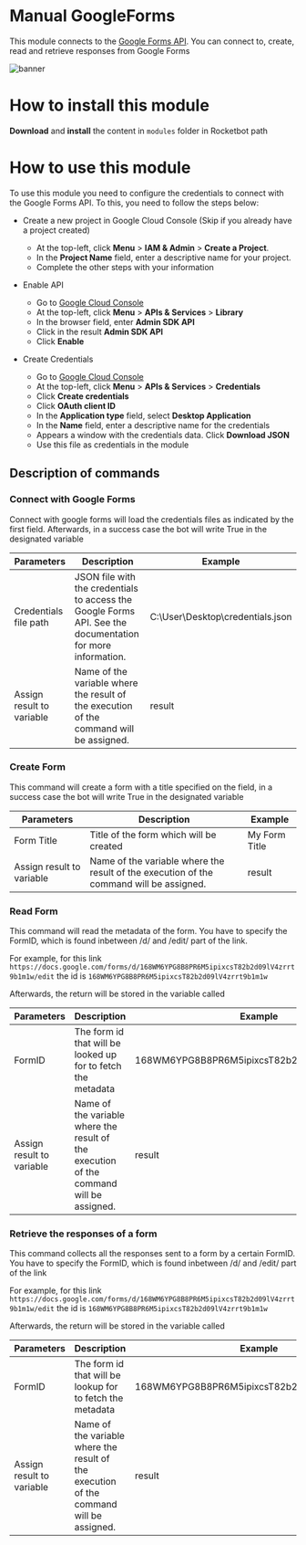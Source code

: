 # Manual GoogleForms

This module connects to the [Google Forms API](https://developers.google.com/forms/api). You can connect to, create, read and retrieve responses from Google Forms

![banner](imgs/Banner_GoogleForms.png)

# How to install this module

**Download** and **install** the content in `modules` folder in Rocketbot path

# How to use this module

To use this module you need to configure the credentials to connect with the Google Forms API. To this, you need to follow the steps below:

- Create a new project in Google Cloud Console (Skip if you already have a project created)

  - At the top-left, click **Menu** > **IAM & Admin** > **Create a Project**.
  - In the **Project Name** field, enter a descriptive name for your project.
  - Complete the other steps with your information

- Enable API

  - Go to [Google Cloud Console](https://console.cloud.google.com/)
  - At the top-left, click **Menu** > **APIs & Services** > **Library**
  - In the browser field, enter **Admin SDK API**
  - Click in the result **Admin SDK API**
  - Click **Enable**

- Create Credentials
  - Go to [Google Cloud Console](https://console.cloud.google.com/)
  - At the top-left, click **Menu** > **APIs & Services** > **Credentials**
  - Click **Create credentials**
  - Click **OAuth client ID**
  - In the **Application type** field, select **Desktop Application**
  - In the **Name** field, enter a descriptive name for the credentials
  - Appears a window with the credentials data. Click **Download JSON**
  - Use this file as credentials in the module

## Description of commands

### Connect with Google Forms

Connect with google forms will load the credentials files as indicated by the first field. Afterwards, in a success case the bot will write True in the designated variable

| Parameters                | Description                                                                                                | Example                             |
| ------------------------- | ---------------------------------------------------------------------------------------------------------- | ----------------------------------- |
| Credentials file path     | JSON file with the credentials to access the Google Forms API. See the documentation for more information. | C:\\User\\Desktop\\credentials.json |
| Assign result to variable | Name of the variable where the result of the execution of the command will be assigned.                    | result                              |

### Create Form

This command will create a form with a title specified on the field, in a success case the bot will write True in the designated variable

| Parameters                | Description                                                                             | Example       |
| ------------------------- | --------------------------------------------------------------------------------------- | ------------- |
| Form Title                | Title of the form which will be created                                                 | My Form Title |
| Assign result to variable | Name of the variable where the result of the execution of the command will be assigned. | result        |

### Read Form

This command will read the metadata of the form. You have to specify the FormID, which is found inbetween /d/ and /edit/ part of the link.

For example, for this link `https://docs.google.com/forms/d/168WM6YPG8B8PR6M5ipixcsT82b2d09lV4zrrt9b1m1w/edit` the id is `168WM6YPG8B8PR6M5ipixcsT82b2d09lV4zrrt9b1m1w`

Afterwards, the return will be stored in the variable called

| Parameters                | Description                                                                             | Example                                      |
| ------------------------- | --------------------------------------------------------------------------------------- | -------------------------------------------- |
| FormID                    | The form id that will be looked up for to fetch the metadata                            | 168WM6YPG8B8PR6M5ipixcsT82b2d09lV4zrrt9b1m1w |
| Assign result to variable | Name of the variable where the result of the execution of the command will be assigned. | result                                       |

### Retrieve the responses of a form

This command collects all the responses sent to a form by a certain FormID. You have to specify the FormID, which is found inbetween /d/ and /edit/ part of the link

For example, for this link `https://docs.google.com/forms/d/168WM6YPG8B8PR6M5ipixcsT82b2d09lV4zrrt9b1m1w/edit` the id is `168WM6YPG8B8PR6M5ipixcsT82b2d09lV4zrrt9b1m1w`

Afterwards, the return will be stored in the variable called

| Parameters                | Description                                                                             | Example                                      |
| ------------------------- | --------------------------------------------------------------------------------------- | -------------------------------------------- |
| FormID                    | The form id that will be lookup for to fetch the metadata                               | 168WM6YPG8B8PR6M5ipixcsT82b2d09lV4zrrt9b1m1w |
| Assign result to variable | Name of the variable where the result of the execution of the command will be assigned. | result                                       |
